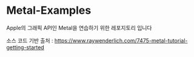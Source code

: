 # Metal-Examples
Apple의 그래픽 API인 Metal을 연습하기 위한 레포지토리 입니다

소스 코드 기반 출처 : <link>https://www.raywenderlich.com/7475-metal-tutorial-getting-started</link>
